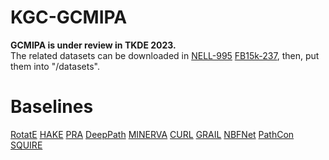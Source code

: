 # KGC-GCMIPA
**GCMIPA is under review in TKDE 2023.**  
The related datasets can be downloaded in [NELL-995](http://cs.ucsb.edu/~xwhan/datasets/NELL-995.zip) [FB15k-237](https://drive.google.com/file/d/1klWL11nW3ZS6b2MtLW0MHnXu-XlJqDyA/view?usp=sharing), then, put them into "/datasets".


# Baselines
[RotatE](https://github.com/DeepGraphLearning/KnowledgeGraphEmbedding)
[HAKE](https://github.com/MIRALab-USTC/KGE-HAKE)
[PRA](https://github.com/David-Lee-1990/Path-ranking-algorithm)
[DeepPath](https://github.com/xwhan/DeepPath)
[MINERVA](https://github.com/shehzaadzd/MINERVA)
[CURL](https://github.com/RutgersDM/DKGR/tree/master)
[GRAIL](https://github.com/kkteru/grail)
[NBFNet](https://github.com/DeepGraphLearning/NBFNet)
[PathCon](https://github.com/hwwang55/PathCon)
[SQUIRE](https://github.com/bys0318/SQUIRE)
